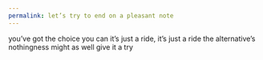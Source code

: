 ```yaml
---
permalink: let’s try to end on a pleasant note
---
```

<span style="color:#000ff;">you’ve got the choice you can</span> 
<span style="color:#000ff;">it’s just a ride, it’s just a ride</span> 
<span style="color:#000ff;">the alternative’s nothingness might as well give it a try</span>